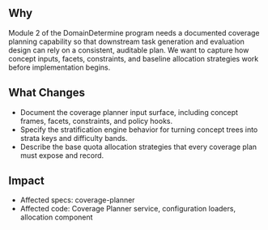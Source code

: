 ## Why
Module 2 of the DomainDetermine program needs a documented coverage planning capability so that downstream task generation and evaluation design can rely on a consistent, auditable plan. We want to capture how concept inputs, facets, constraints, and baseline allocation strategies work before implementation begins.

## What Changes
- Document the coverage planner input surface, including concept frames, facets, constraints, and policy hooks.
- Specify the stratification engine behavior for turning concept trees into strata keys and difficulty bands.
- Describe the base quota allocation strategies that every coverage plan must expose and record.

## Impact
- Affected specs: coverage-planner
- Affected code: Coverage Planner service, configuration loaders, allocation component
